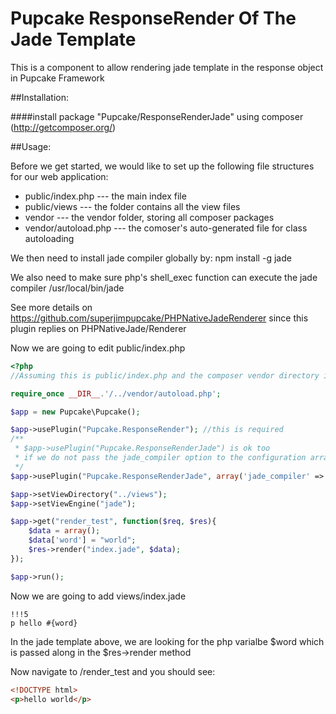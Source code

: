 Pupcake ResponseRender Of The Jade Template
============================================

This is a component to allow rendering jade template in the response object in Pupcake Framework

##Installation:

####install package "Pupcake/ResponseRenderJade" using composer (http://getcomposer.org/)

##Usage:

Before we get started, we would like to set up the following file structures for our web application:

* public/index.php --- the main index file
* public/views --- the folder contains all the view files
* vendor --- the vendor folder, storing all composer packages
* vendor/autoload.php --- the comoser's auto-generated file for class autoloading

We then need to install jade compiler globally by: npm install -g jade 

We also need to make sure php's shell_exec function can execute the jade compiler /usr/local/bin/jade

See more details on https://github.com/superjimpupcake/PHPNativeJadeRenderer since this plugin replies on PHPNativeJade/Renderer

Now we are going to edit public/index.php
```php
<?php
//Assuming this is public/index.php and the composer vendor directory is ../vendor

require_once __DIR__.'/../vendor/autoload.php';

$app = new Pupcake\Pupcake();

$app->usePlugin("Pupcake.ResponseRender"); //this is required
/**
 * $app->usePlugin("Pupcake.ResponseRenderJade") is ok too 
 * if we do not pass the jade_compiler option to the configuration array, Pupcake.ResponseRenderJade will try to find the default one
 */
$app->usePlugin("Pupcake.ResponseRenderJade", array('jade_compiler' => '/usr/local/bin/jade')); 

$app->setViewDirectory("../views");
$app->setViewEngine("jade");

$app->get("render_test", function($req, $res){
    $data = array();
    $data['word'] = "world";
    $res->render("index.jade", $data);
});

$app->run();
```

Now we are going to add views/index.jade
```jade
!!!5
p hello #{word}
```
In the jade template above, we are looking for the php varialbe $word which is passed along in the $res->render method

Now navigate to /render_test and you should see:
```html
<!DOCTYPE html>
<p>hello world</p>
```
